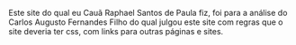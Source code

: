 <p> Este site do qual eu Cauã Raphael Santos de Paula fiz, foi para a análise do Carlos Augusto Fernandes Filho do qual julgou este site com regras que o site deveria ter css, com links para outras páginas e sites. </p>
